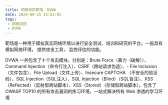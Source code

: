 ```yaml
---
title: 网络攻防靶场：DVWA
date: 2024-09-25 15:52:01
tags:
 - 网络攻防
 - DVWA
---
```


靶场是一种用于模拟真实网络环境以进行安全测试、培训和研究的平台。一般具有模拟网络环境， 提供攻击工具， 监控评估的功能。 

DVWA 一共包含了十个攻击模块，分别是：Brute Force（暴力（破解））、Command Injection（命令行注入）、CSRF（跨站请求伪造）、- File Inclusion（文件包含）、File Upload（文件上传）、Insecure CAPTCHA （不安全的验证码）、SQL Injection（SQL注入）、SQL Injection（Blind）（SQL盲注）、XSS（Reflected）（反射型跨站脚本）、XSS（Stored）（存储型跨站脚本）。包含了 OWASP TOP10 的所有攻击漏洞的练习环境，一站式解决所有 Web 渗透的学习环境
